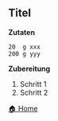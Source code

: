 Titel
-----------------

**Zutaten**

```
20  g xxx
200 g yyy
```

**Zubereitung**

1. Schritt 1
2. Schritt 2

[🏠 Home](/)
